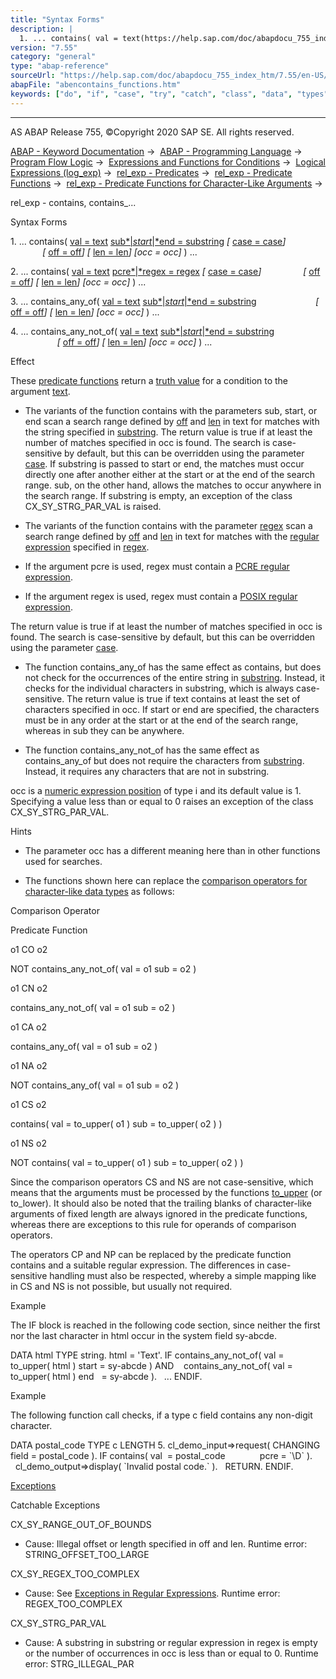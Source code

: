 ```yaml
---
title: "Syntax Forms"
description: |
  1. ... contains( val = text(https://help.sap.com/doc/abapdocu_755_index_htm/7.55/en-US/abenstring_functions_val.htm) substartend = substring(https://help.sap.com/doc/abapdocu_755_index_htm/7.55/en-US/abenstring_functions_sub.htm)  case = case(https://help.sap.com/doc/abapdocu_755_in
version: "7.55"
category: "general"
type: "abap-reference"
sourceUrl: "https://help.sap.com/doc/abapdocu_755_index_htm/7.55/en-US/abencontains_functions.htm"
abapFile: "abencontains_functions.htm"
keywords: ["do", "if", "case", "try", "catch", "class", "data", "types", "abencontains", "functions"]
---
```


* * *

AS ABAP Release 755, ©Copyright 2020 SAP SE. All rights reserved.

[ABAP - Keyword Documentation](https://help.sap.com/doc/abapdocu_755_index_htm/7.55/en-US/abenabap.htm) →  [ABAP - Programming Language](https://help.sap.com/doc/abapdocu_755_index_htm/7.55/en-US/abenabap_reference.htm) →  [Program Flow Logic](https://help.sap.com/doc/abapdocu_755_index_htm/7.55/en-US/abenabap_flow_logic.htm) →  [Expressions and Functions for Conditions](https://help.sap.com/doc/abapdocu_755_index_htm/7.55/en-US/abenlogical_expr_func.htm) →  [Logical Expressions (log\_exp)](https://help.sap.com/doc/abapdocu_755_index_htm/7.55/en-US/abenlogexp.htm) →  [rel\_exp - Predicates](https://help.sap.com/doc/abapdocu_755_index_htm/7.55/en-US/abenpredicate.htm) →  [rel\_exp - Predicate Functions](https://help.sap.com/doc/abapdocu_755_index_htm/7.55/en-US/abenpredicate_functions.htm) →  [rel\_exp - Predicate Functions for Character-Like Arguments](https://help.sap.com/doc/abapdocu_755_index_htm/7.55/en-US/abenpredicate_functions_strgs.htm) → 

rel\_exp - contains, contains\_...

Syntax Forms

1\. ... contains( [val = text](https://help.sap.com/doc/abapdocu_755_index_htm/7.55/en-US/abenstring_functions_val.htm) [sub*|*start*|*end = substring](https://help.sap.com/doc/abapdocu_755_index_htm/7.55/en-US/abenstring_functions_sub.htm) *\[* [case = case](https://help.sap.com/doc/abapdocu_755_index_htm/7.55/en-US/abenstring_functions_case.htm)*\]*
                *\[* [off = off](https://help.sap.com/doc/abapdocu_755_index_htm/7.55/en-US/abenstring_functions_off_len.htm)*\]* *\[* [len = len](https://help.sap.com/doc/abapdocu_755_index_htm/7.55/en-US/abenstring_functions_off_len.htm)*\]* *\[*occ = occ*\]* ) ...

2\. ... contains( [val = text](https://help.sap.com/doc/abapdocu_755_index_htm/7.55/en-US/abenstring_functions_val.htm) [pcre*|*regex = regex](https://help.sap.com/doc/abapdocu_755_index_htm/7.55/en-US/abenstring_functions_regex.htm) *\[* [case = case](https://help.sap.com/doc/abapdocu_755_index_htm/7.55/en-US/abenstring_functions_case.htm)*\]*
                *\[* [off = off](https://help.sap.com/doc/abapdocu_755_index_htm/7.55/en-US/abenstring_functions_off_len.htm)*\]* *\[* [len = len](https://help.sap.com/doc/abapdocu_755_index_htm/7.55/en-US/abenstring_functions_off_len.htm)*\]* *\[*occ = occ*\]* ) ...

3\. ... contains\_any\_of( [val = text](https://help.sap.com/doc/abapdocu_755_index_htm/7.55/en-US/abenstring_functions_val.htm) [sub*|*start*|*end = substring](https://help.sap.com/doc/abapdocu_755_index_htm/7.55/en-US/abenstring_functions_sub.htm)
                       *\[* [off = off](https://help.sap.com/doc/abapdocu_755_index_htm/7.55/en-US/abenstring_functions_off_len.htm)*\]* *\[* [len = len](https://help.sap.com/doc/abapdocu_755_index_htm/7.55/en-US/abenstring_functions_off_len.htm)*\]* *\[*occ = occ*\]* ) ...

4\. ... contains\_any\_not\_of( [val = text](https://help.sap.com/doc/abapdocu_755_index_htm/7.55/en-US/abenstring_functions_val.htm) [sub*|*start*|*end = substring](https://help.sap.com/doc/abapdocu_755_index_htm/7.55/en-US/abenstring_functions_sub.htm)
                           *\[* [off = off](https://help.sap.com/doc/abapdocu_755_index_htm/7.55/en-US/abenstring_functions_off_len.htm)*\]* *\[* [len = len](https://help.sap.com/doc/abapdocu_755_index_htm/7.55/en-US/abenstring_functions_off_len.htm)*\]* *\[*occ = occ*\]* ) ...

Effect

These [predicate functions](https://help.sap.com/doc/abapdocu_755_index_htm/7.55/en-US/abenpredicate_function_glosry.htm "Glossary Entry") return a [truth value](https://help.sap.com/doc/abapdocu_755_index_htm/7.55/en-US/abentruth_value_glosry.htm "Glossary Entry") for a condition to the argument [text](https://help.sap.com/doc/abapdocu_755_index_htm/7.55/en-US/abenstring_functions_val.htm).

-   The variants of the function contains with the parameters sub, start, or end scan a search range defined by [off](https://help.sap.com/doc/abapdocu_755_index_htm/7.55/en-US/abenstring_functions_off_len.htm) and [len](https://help.sap.com/doc/abapdocu_755_index_htm/7.55/en-US/abenstring_functions_off_len.htm) in text for matches with the string specified in [substring](https://help.sap.com/doc/abapdocu_755_index_htm/7.55/en-US/abenstring_functions_sub.htm). The return value is true if at least the number of matches specified in occ is found. The search is case-sensitive by default, but this can be overridden using the parameter [case](https://help.sap.com/doc/abapdocu_755_index_htm/7.55/en-US/abenstring_functions_case.htm). If substring is passed to start or end, the matches must occur directly one after another either at the start or at the end of the search range. sub, on the other hand, allows the matches to occur anywhere in the search range. If substring is empty, an exception of the class CX\_SY\_STRG\_PAR\_VAL is raised.

-   The variants of the function contains with the parameter [regex](https://help.sap.com/doc/abapdocu_755_index_htm/7.55/en-US/abenstring_functions_regex.htm) scan a search range defined by [off](https://help.sap.com/doc/abapdocu_755_index_htm/7.55/en-US/abenstring_functions_off_len.htm) and [len](https://help.sap.com/doc/abapdocu_755_index_htm/7.55/en-US/abenstring_functions_off_len.htm) in text for matches with the [regular expression](https://help.sap.com/doc/abapdocu_755_index_htm/7.55/en-US/abenregex_syntax.htm) specified in [regex](https://help.sap.com/doc/abapdocu_755_index_htm/7.55/en-US/abenstring_functions_regex.htm).

-   If the argument pcre is used, regex must contain a [PCRE regular expression](https://help.sap.com/doc/abapdocu_755_index_htm/7.55/en-US/abenregex_pcre_syntax.htm).

-   If the argument regex is used, regex must contain a [POSIX regular expression](https://help.sap.com/doc/abapdocu_755_index_htm/7.55/en-US/abenregex_posix_syntax.htm).

The return value is true if at least the number of matches specified in occ is found. The search is case-sensitive by default, but this can be overridden using the parameter [case](https://help.sap.com/doc/abapdocu_755_index_htm/7.55/en-US/abenstring_functions_case.htm).

-   The function contains\_any\_of has the same effect as contains, but does not check for the occurrences of the entire string in [substring](https://help.sap.com/doc/abapdocu_755_index_htm/7.55/en-US/abenstring_functions_sub.htm). Instead, it checks for the individual characters in substring, which is always case-sensitive. The return value is true if text contains at least the set of characters specified in occ. If start or end are specified, the characters must be in any order at the start or at the end of the search range, whereas in sub they can be anywhere.

-   The function contains\_any\_not\_of has the same effect as contains\_any\_of but does not require the characters from [substring](https://help.sap.com/doc/abapdocu_755_index_htm/7.55/en-US/abenstring_functions_sub.htm). Instead, it requires any characters that are not in substring.

occ is a [numeric expression position](https://help.sap.com/doc/abapdocu_755_index_htm/7.55/en-US/abennumerical_expr_position_glosry.htm "Glossary Entry") of type i and its default value is 1. Specifying a value less than or equal to 0 raises an exception of the class CX\_SY\_STRG\_PAR\_VAL.

Hints

-   The parameter occ has a different meaning here than in other functions used for searches.

-   The functions shown here can replace the [comparison operators for character-like data types](https://help.sap.com/doc/abapdocu_755_index_htm/7.55/en-US/abenlogexp_strings.htm) as follows:

Comparison Operator

Predicate Function

o1 CO o2

NOT contains\_any\_not\_of( val = o1 sub = o2 )

o1 CN o2

contains\_any\_not\_of( val = o1 sub = o2 )

o1 CA o2

contains\_any\_of( val = o1 sub = o2 )

o1 NA o2

NOT contains\_any\_of( val = o1 sub = o2 )

o1 CS o2

contains( val = to\_upper( o1 ) sub = to\_upper( o2 ) )

o1 NS o2

NOT contains( val = to\_upper( o1 ) sub = to\_upper( o2 ) )

Since the comparison operators CS and NS are not case-sensitive, which means that the arguments must be processed by the functions [to\_upper](https://help.sap.com/doc/abapdocu_755_index_htm/7.55/en-US/abencase_functions.htm) (or to\_lower). It should also be noted that the trailing blanks of character-like arguments of fixed length are always ignored in the predicate functions, whereas there are exceptions to this rule for operands of comparison operators.

The operators CP and NP can be replaced by the predicate function contains and a suitable regular expression. The differences in case-sensitive handling must also be respected, whereby a simple mapping like in CS and NS is not possible, but usually not required.

Example

The IF block is reached in the following code section, since neither the first nor the last character in html occur in the system field sy-abcde.

DATA html TYPE string.
html = '<body>Text</body>'.
IF contains\_any\_not\_of( val = to\_upper( html ) start = sy-abcde ) AND
   contains\_any\_not\_of( val = to\_upper( html ) end   = sy-abcde ).
  ...
ENDIF.

Example

The following function call checks, if a type c field contains any non-digit character.

DATA postal\_code TYPE c LENGTH 5.
cl\_demo\_input=>request( CHANGING field = postal\_code ).
IF contains( val  = postal\_code
             pcre = \`\\D\` ).
  cl\_demo\_output=>display( \`Invalid postal code.\` ).
  RETURN.
ENDIF.

[Exceptions](https://help.sap.com/doc/abapdocu_755_index_htm/7.55/en-US/abenabap_language_exceptions.htm)

Catchable Exceptions

CX\_SY\_RANGE\_OUT\_OF\_BOUNDS

-   Cause: Illegal offset or length specified in off and len.
    Runtime error: STRING\_OFFSET\_TOO\_LARGE

CX\_SY\_REGEX\_TOO\_COMPLEX

-   Cause: See [Exceptions in Regular Expressions](https://help.sap.com/doc/abapdocu_755_index_htm/7.55/en-US/abenregex_exceptions.htm).
    Runtime error: REGEX\_TOO\_COMPLEX

CX\_SY\_STRG\_PAR\_VAL

-   Cause: A substring in substring or regular expression in regex is empty or the number of occurrences in occ is less than or equal to 0.
    Runtime error: STRG\_ILLEGAL\_PAR
